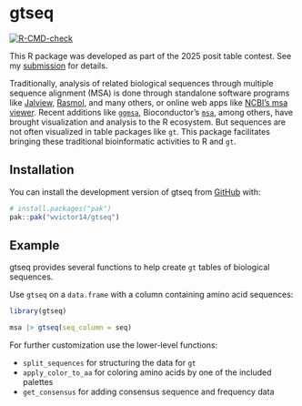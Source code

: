 
# gtseq

<!-- badges: start -->

[![R-CMD-check](https://github.com/wvictor14/gtseq/actions/workflows/R-CMD-check.yaml/badge.svg)](https://github.com/wvictor14/gtseq/actions/workflows/R-CMD-check.yaml)
<!-- badges: end -->

This R package was developed as part of the 2025 posit table contest.
See my
[submission](https://github.com/rich-iannone/table-contest/discussions/10)
for details.

Traditionally, analysis of related biological sequences through multiple
sequence alignment (MSA) is done through standalone software programs
like [Jalview](https://www.jalview.org/),
[Rasmol](https://www.openrasmol.org/), and many others, or online web
apps like [NCBI’s msa
viewer](https://www.ncbi.nlm.nih.gov/projects/msaviewer/). Recent
additions like [`ggmsa`](https://yulab-smu.top/ggmsa/), Bioconductor’s
[`msa`](https://www.bioconductor.org/packages/release/bioc/html/msa.html),
among others, have brought visualization and analysis to the R
ecosystem. But sequences are not often visualized in table packages like
`gt`. This package facilitates bringing these traditional bioinformatic
activities to R and `gt`.

## Installation

You can install the development version of gtseq from
[GitHub](https://github.com/) with:

``` r
# install.packages("pak")
pak::pak("wvictor14/gtseq")
```

## Example

gtseq provides several functions to help create `gt` tables of
biological sequences.

Use `gtseq` on a `data.frame` with a column containing amino acid
sequences:

``` r
library(gtseq)

msa |> gtseq(seq_column = seq)
```

For further customization use the lower-level functions:

- `split_sequences` for structuring the data for `gt`
- `apply_color_to_aa` for coloring amino acids by one of the included
  palettes
- `get_consensus` for adding consensus sequence and frequency data
